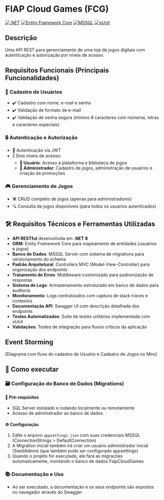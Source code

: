 # FIAP Cloud Games (FCG)

[![.NET](https://img.shields.io/badge/.NET-8.0-purple)](https://dotnet.microsoft.com/)
[![Entity Framework Core](https://img.shields.io/badge/EF_Core-8.0-green)](https://learn.microsoft.com/en-us/ef/core/)
[![MSSQL](https://img.shields.io/badge/MSSQL-2022-blue)](https://www.microsoft.com/pt-br/sql-server/sql-server-2022)
[![xUnit](https://img.shields.io/badge/xUnit-2.9.0-blue)](https://xunit.net/releases/v2/2.9.0)


## Descrição
Uma API REST para gerenciamento de uma loja de jogos digitais com autenticação e autorização por níveis de acesso.

## Requisitos Funcionais (Principais Funcionalidades)
### 👤 Cadastro de Usuários
- ✔️ Cadastro com nome, e-mail e senha
- ✔️ Validação de formato de e-mail
- ✔️ Validação de senha segura (mínimo 8 caracteres com números, letras e caracteres especiais)

### 🔒 Autenticação e Autorização
- 🔑 Autenticação via JWT
- 🎚️ Dois níveis de acesso:
  - **👤 Usuário**: Acesso à plataforma e biblioteca de jogos
  - **👑 Administrador**: Cadastro de jogos, administração de usuários e criação de promoções

### 🎮 Gerenciamento de Jogos
- 🛠️ CRUD completo de jogos (apenas para administradores)
- 🔍 Consulta de jogos disponíveis (para todos os usuários autenticados)

## 🛠️ Requisitos Técnicos e Ferramentas Utilizadas
- **API RESTful** desenvolvida em **.NET 8**
- **ORM**: Entity Framework Core para mapeamento de entidades (usuários e jogos)
- **Banco de Dados**: MSSQL Server com sistema de migrations para versionamento do schema
- **Padrão Arquitetural**: Controllers MVC (Model-View-Controller) para organização dos endpoints
- **Tratamento de Erros**: Middleware customizado para padronização de respostas
- **Sistema de Logs**: Armazenamento estruturado em banco de dados para auditoria
- **Monitoramento**: Logs centralizados com captura de stack traces e contextos
- **Documentação API**: Swagger UI com descrição detalhada dos endpoints
- **Testes Automatizados**: Suíte de testes unitários implementada com xUnit
- **Validações**: Testes de integração para fluxos críticos da aplicação

## Event Storming
[Diagrama com fluxo do cadastro de Usuário e Cadastro de Jogos no Miro]

## 🚀 Como executar
### 🗃️ Configuração do Banco de Dados (Migrations)
#### 📌 Pré-requisitos
- SQL Server instalado e rodando localmente ou remotamente
- Acesso de administrador ao banco de dados

#### ⚙️ Configuração
1. Edite o arquivo `appsettings.json` com suas credenciais MSSQL (ConnectionStrings > DefaultConnection)
2. A Migration inicial também irá criar um usuário administrador inicial (SeedAdmin) (que também pode ser configurado appsettings)
3. Quando o projeto for executado, ele fará as migrações automaticamente, montando o banco de dados FiapCloudGames

### 📚 Documentação e Uso
- Ao ser executado, a documentação e os seus endpoints são expostos no navegador através do Swagger
